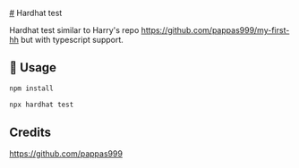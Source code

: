 [#](#) Hardhat test

Hardhat test similar to Harry's repo https://github.com/pappas999/my-first-hh but with typescript support.

## 🚀 Usage

```sh
npm install
```

```sh
npx hardhat test
```

## Credits

https://github.com/pappas999
